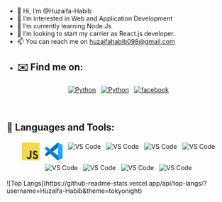 - 👋 Hi, I’m @Huzaifa-Habib
- 👀 I’m interested in Web and Application Development
- 🌱 I’m currently learning Node.Js
- 💞️ I’m looking to start my carrier as React.js developer.
- 📫 You can reach me on huzaifahabib098@gmail.com
- ## ✉️ Find me on:


<p align="center">
 <a href="https://www.linkedin.com/in/huzaifa-habib-8b71ba207/" target="_blank" rel="noopener noreferrer"> <img src="https://cdn.jsdelivr.net/npm/simple-icons@v3/icons/linkedin.svg" alt="Python" height="40" style="vertical-align:top; margin:4px"></a>
 <a href="mailto:huzaifahabib098@gmail.com"> <img src="https://cdn.jsdelivr.net/npm/simple-icons@v3/icons/gmail.svg" alt="Python" height="40" style="vertical-align:top; margin:4px"></a>
<a href="https://www.facebook.com/huzaifa.habib.501598"> <img src="https://img.icons8.com/color/2x/facebook-new.png" alt="facebook" height="45" style="vertical-align:top; margin:4px"></a>
</p>
<br />

## 🧰 Languages and Tools:
<p align="center">

<img src="https://raw.githubusercontent.com/github/explore/80688e429a7d4ef2fca1e82350fe8e3517d3494d/topics/javascript/javascript.png" alt="Javascript" height="40" style="vertical-align:top; margin:4px" title="javascript">
<img src="https://raw.githubusercontent.com/github/explore/80688e429a7d4ef2fca1e82350fe8e3517d3494d/topics/visual-studio-code/visual-studio-code.png" alt="VS Code" height="40" style="vertical-align:top; margin:4px" title="VS Code"/>
<img src="https://img.icons8.com/office/512/react.png" alt="VS Code" height="40" style="vertical-align:top; margin:4px" title="React.js">
<img src="https://img.icons8.com/color/2x/nodejs.png" alt="VS Code" height="40" style="vertical-align:top; margin:4px" title="Nodejs">
<img src="https://img.icons8.com/color/2x/mongodb.png" alt="VS Code" height="40" style="vertical-align:top; margin:4px" title="mongoDB">
<img src="https://img.icons8.com/color/2x/material-ui.png" alt="VS Code" height="40" style="vertical-align:top; margin:4px" title="Material-Ui">
<img src="https://img.icons8.com/color/2x/bootstrap.png" alt="VS Code" height="40" style="vertical-align:top; margin:4px" title="Bootstrap">
<img src="https://img.icons8.com/stickers/2x/css3.png" alt="VS Code" height="40" style="vertical-align:top; margin:4px" title="CSS">
<img src="https://www.nicepng.com/png/detail/242-2428861_pwa-progressive-web-app-logo-pwa-progressive-web.png" alt="VS Code" height="40" style="vertical-align:top; margin:4px" title="PWA">
<img src="https://img.icons8.com/color/2x/firebase.png" alt="VS Code" height="40" style="vertical-align:top; margin:4px" title="Firebase">
                                                                           
</p>
![Top Langs](https://github-readme-stats.vercel.app/api/top-langs/?username=Huzaifa-Habib&theme=tokyonight)
<img src="
 


    






<!---
Huzaifa-Habib/Huzaifa-Habib is a ✨ special ✨ repository because its `README.md` (this file) appears on your GitHub profile.
You can click the Preview link to take a look at your changes.
--->
